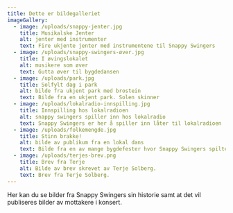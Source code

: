 ```yaml
---
title: Dette er bildegalleriet
imageGallery:
  - image: /uploads/snappy-jenter.jpg
    title: Musikalske Jenter
    alt: jenter med instrumenter
    text: Fire ukjente jenter med instrumentene til Snappy Swingers
  - image: /uploads/snappy-swingers-øver.jpg
    title: I øvingslokalet
    alt: musikere som øver
    text: Gutta øver til bygdedansen
  - image: /uploads/park.jpg
    title: Solfylt dag i park
    alt: bilde fra ukjent park med brostein
    text: Bilde fra en ukjent park. Solen skinner
  - image: /uploads/lokalradio-innspilling.jpg
    title: Innspilling hos lokalradioen
    alt: snappy swingers spiller inn hos lokalradio
    text: Snappy Swingers er her å spiller inn låter til lokalradioen
  - image: /uploads/folkemengde.jpg
    title: Stinn brakke!
    alt: bilde av publikum fra en lokal dans
    text: Bilde fra en av mange bygdefester hvor Snappy Swingers spilte opp til dans.
  - image: /uploads/terjes-brev.png
    title: Brev fra Terje
    alt: Bilde av brev skrevet av Terje Solberg.
    text: Brev fra Terje Solberg.
---
```

Her kan du se bilder fra Snappy Swingers sin historie samt at det vil publiseres bilder av mottakere i konsert.